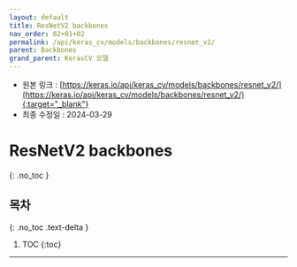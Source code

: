 ```yaml
---
layout: default
title: ResNetV2 backbones
nav_order: 02+01+02
permalink: /api/keras_cv/models/backbones/resnet_v2/
parent: Backbones
grand_parent: KerasCV 모델
---
```


* 원본 링크 : [https://keras.io/api/keras_cv/models/backbones/resnet_v2/](https://keras.io/api/keras_cv/models/backbones/resnet_v2/){:target="_blank"}
* 최종 수정일 : 2024-03-29

# ResNetV2 backbones
{: .no_toc }

## 목차
{: .no_toc .text-delta }

1. TOC
{:toc}

---
